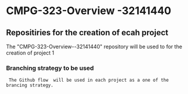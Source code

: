# CMPG-323-Overview -32141440
## Repositiries for the creation of ecah project
  The "CMPG-323-Overview--32141440" repository will be used to for the creation of project 1
  
  ### Branching strategy to be used
     The Github flow  will be used in each project as a one of the brancing strategy.
   

